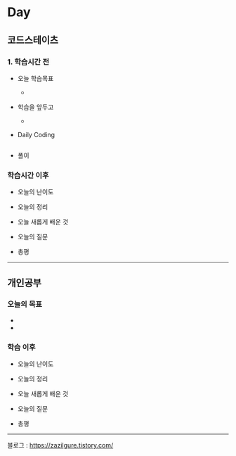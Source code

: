 # Day 

## 코드스테이츠

### 1. 학습시간 전
* 오늘 학습목표

    - 

* 학습을 앞두고

    - 
* Daily Coding  

```java

```  
* 풀이  

### 학습시간 이후
* 오늘의 난이도


* 오늘의 정리


* 오늘 새롭게 배운 것

    
* 오늘의 질문


* 총평 

---
## 개인공부  

### 오늘의 목표
- 
- 

### 학습 이후
* 오늘의 난이도


* 오늘의 정리


* 오늘 새롭게 배운 것

    
* 오늘의 질문


* 총평 
---
블로그 : https://zazilgure.tistory.com/